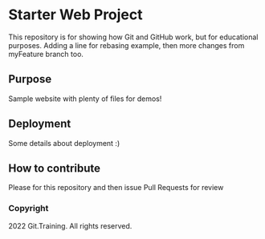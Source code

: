 # Starter Web Project

This repository is for showing how Git and GitHub work, but for educational purposes.
Adding a line for rebasing example, then more changes from myFeature branch too.

## Purpose

Sample website with plenty of files for demos!

## Deployment

Some details about deployment :)

## How to contribute

Please for this repository and then issue Pull Requests for review

### Copyright

2022 Git.Training. All rights reserved.
